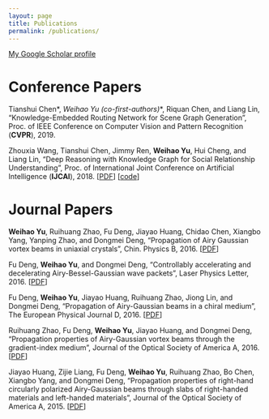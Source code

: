 ```yaml
---
layout: page
title: Publications
permalink: /publications/
---
```


[My Google Scholar profile](https://scholar.google.com/citations?user=LYxjt1QAAAAJ)

# Conference Papers
Tianshui Chen*, **Weihao Yu* (co-first-authors)**, Riquan Chen, and Liang Lin, “Knowledge-Embedded Routing Network for Scene Graph Generation”, Proc. of IEEE Conference on Computer Vision and Pattern Recognition (**CVPR**), 2019.

Zhouxia Wang, Tianshui Chen, Jimmy Ren, **Weihao Yu**, Hui Cheng, and Liang Lin, “Deep Reasoning with Knowledge Graph for Social Relationship Understanding”,  Proc. of International Joint Conference on Artificial Intelligence (**IJCAI**), 2018. [<a href="https://arxiv.org/pdf/1807.00504.pdf" target="_blank" rel="external">PDF</a>] [<a href="https://github.com/wzhouxiff/SR" target="_blank" rel="external">code</a>]



# Journal Papers
**Weihao Yu**, Ruihuang Zhao, Fu Deng, Jiayao Huang, Chidao Chen, Xiangbo Yang, Yanping Zhao, and Dongmei Deng, “Propagation of Airy Gaussian vortex beams in uniaxial crystals”, Chin. Physics B, 2016. [[PDF](/pdf/CPB.pdf)]

Fu Deng, **Weihao Yu**, and Dongmei Deng, “Controllably accelerating and decelerating Airy-Bessel-Gaussian wave packets”, Laser Physics Letter, 2016. [[PDF](/pdf/LPL.pdf)]

Fu Deng, **Weihao Yu**, Jiayao Huang, Ruihuang Zhao, Jiong Lin, and Dongmei Deng, “Propagation of Airy-Gaussian beams in a chiral medium”, The European Physical Journal D, 2016. [[PDF](/pdf/EPJD.pdf)]

Ruihuang Zhao, Fu Deng, **Weihao Yu**, Jiayao Huang, and Dongmei Deng, “Propagation properties of Airy-Gaussian vortex beams through the gradient-index medium”, Journal of the Optical Society of America A, 2016. [[PDF](/pdf/JOSAA-2.pdf)]

Jiayao Huang, Zijie Liang, Fu Deng, **Weihao Yu**, Ruihuang Zhao, Bo Chen, Xiangbo Yang, and Dongmei Deng, “Propagation properties of right-hand circularly polarized Airy-Gaussian beams through slabs of right-handed materials and left-handed materials”, Journal of the Optical Society of America A, 2015. [[PDF](/pdf/JOSAA-1.pdf)]

